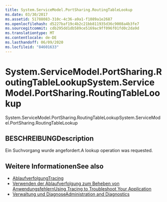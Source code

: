 ```yaml
---
title: System.ServiceModel.PortSharing.RoutingTableLookup
ms.date: 03/30/2017
ms.assetid: 51788083-310c-4c36-a9a1-f1089a1e2687
ms.openlocfilehash: d5227baf19c4b2c21bb811935d36c9008a4b3fe7
ms.sourcegitcommit: cdb295dd1db589ce5169ac9ff096f01fd0c2da9d
ms.translationtype: MT
ms.contentlocale: de-DE
ms.lasthandoff: 06/09/2020
ms.locfileid: "84601633"
---
```

# <a name="systemservicemodelportsharingroutingtablelookup"></a><span data-ttu-id="6558b-102">System.ServiceModel.PortSharing.RoutingTableLookup</span><span class="sxs-lookup"><span data-stu-id="6558b-102">System.ServiceModel.PortSharing.RoutingTableLookup</span></span>
<span data-ttu-id="6558b-103">System.ServiceModel.PortSharing.RoutingTableLookup</span><span class="sxs-lookup"><span data-stu-id="6558b-103">System.ServiceModel.PortSharing.RoutingTableLookup</span></span>  
  
## <a name="description"></a><span data-ttu-id="6558b-104">BESCHREIBUNG</span><span class="sxs-lookup"><span data-stu-id="6558b-104">Description</span></span>  
 <span data-ttu-id="6558b-105">Ein Suchvorgang wurde angefordert.</span><span class="sxs-lookup"><span data-stu-id="6558b-105">A lookup operation was requested.</span></span>  
  
## <a name="see-also"></a><span data-ttu-id="6558b-106">Weitere Informationen</span><span class="sxs-lookup"><span data-stu-id="6558b-106">See also</span></span>

- [<span data-ttu-id="6558b-107">Ablaufverfolgung</span><span class="sxs-lookup"><span data-stu-id="6558b-107">Tracing</span></span>](index.md)
- [<span data-ttu-id="6558b-108">Verwenden der Ablaufverfolgung zum Beheben von Anwendungsfehlern</span><span class="sxs-lookup"><span data-stu-id="6558b-108">Using Tracing to Troubleshoot Your Application</span></span>](using-tracing-to-troubleshoot-your-application.md)
- [<span data-ttu-id="6558b-109">Verwaltung und Diagnose</span><span class="sxs-lookup"><span data-stu-id="6558b-109">Administration and Diagnostics</span></span>](../index.md)
